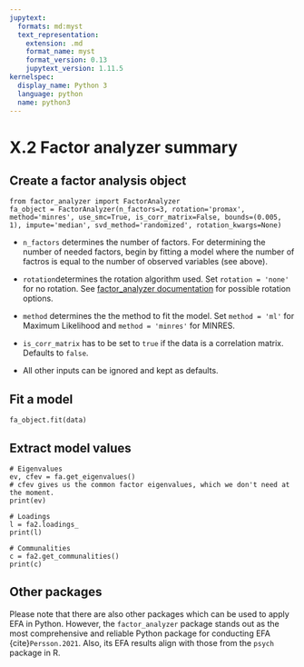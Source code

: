 ```yaml
---
jupytext:
  formats: md:myst
  text_representation:
    extension: .md
    format_name: myst
    format_version: 0.13
    jupytext_version: 1.11.5
kernelspec:
  display_name: Python 3
  language: python
  name: python3
---
```


# X.2 Factor analyzer summary

## Create a factor analysis object

```{code-cell}
from factor_analyzer import FactorAnalyzer
fa_object = FactorAnalyzer(n_factors=3, rotation='promax', method='minres', use_smc=True, is_corr_matrix=False, bounds=(0.005, 1), impute='median', svd_method='randomized', rotation_kwargs=None)
```

- `n_factors` determines the number of factors. For determining the number of needed factors, begin by fitting a model where the number of factros is equal to the number of observed variables (see above).

- `rotation`determines the rotation algorithm used. Set `rotation = 'none'` for no rotation. See [factor_analyzer documentation](https://factor-analyzer.readthedocs.io/en/latest/index.html) for possible rotation options.

- `method` determines the the method to fit the model. Set `method = 'ml'` for Maximum Likelihood and `method = 'minres'` for MINRES.

- `is_corr_matrix` has to be set to `true` if the data is a correlation matrix. Defaults to `false`.

- All other inputs can be ignored and kept as defaults.

## Fit a model

```{code-cell}
fa_object.fit(data)
```

## Extract model values

```{code-cell}
# Eigenvalues
ev, cfev = fa.get_eigenvalues()
# cfev gives us the common factor eigenvalues, which we don't need at the moment.
print(ev)

# Loadings
l = fa2.loadings_
print(l)

# Communalities
c = fa2.get_communalities()
print(c)
```

## Other packages

Please note that there are also other packages which can be used to apply EFA in Python. However, the `factor_analyzer` package stands out as the most comprehensive and reliable Python package for conducting EFA {cite}`Persson.2021`. Also, its EFA results align with those from the `psych` package in R.